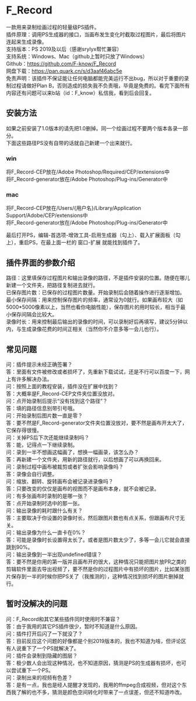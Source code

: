 # F_Record
一款用来录制绘画过程的轻量级PS插件。  
插件原理：调用PS生成器的接口，当画布发生变化时截取过程图片，最后将图片连起来生成录像。  
支持版本：PS 2019及以后（感谢srylyx帮忙兼容）  
支持系统：Windows、Mac（github上暂时只放了Windows）  
Github：https://github.com/F-know/F_Record  
网盘下载：https://pan.quark.cn/s/d3aaf46abc5e  
免责声明：该插件不保证能让任何电脑都能完美运行不出bug，所以对于重要的录制过程请做好Plan B，否则造成的损失我不负责哦，毕竟是免费的。看完下面所有内容还有问题可以来b站（id：F_know）私信我，看到后会回复。  
## 安装方法
如果之前安装了1.0版本的请先把1.0删掉。同一个绘画过程不要两个版本各录一部分。  
下面这些路径PS没有自带的话就自己新建一个出来就行。  
### win
将F_Record-CEP放在/Adobe Photoshop/Required/CEP/extensions中  
将F_Record-generator放在/Adobe Photoshop/Plug-ins/Generator中  
### mac
将F_Record-CEP放在/Users/{用户名}/Library/Application Support/Adobe/CEP/extensions中  
将F_Record-generator放在/Adobe Photoshop/Plug-ins/Generator中  
  
最后打开PS，编辑-首选项-增效工具-启用生成器（勾上）、载入扩展面板（勾上），重启PS，在最上面一栏的 窗口-扩展 就能找到插件了。  
## 插件界面的参数介绍
路径：这里填保存过程图片和输出录像的路径，不是插件安装的位置。随便在哪儿新建一个文件夹，把路径复制进去就行。  
已保存图片数：已保存的过程图片数量。开始录制后会随着操作进行逐渐增加。  
最小保存间隔：用来控制保存图片的频率，通常设为0就行。如果画布较大（如5000*5000像素以上，当然也看你电脑性能），保存图片的用时较长，相当于最小保存间隔会比较大。  
录像时长：用来控制最后输出的录像的时间，可以录制好后再填写，建议5分钟以内，与生成录像花费的时间正相关（当然你不介意多等一会儿也行）。  
## 常见问题
问：插件提示未经正确签署？  
答：里面有文件被修改或者损坏了，先重新下载试试，还是不行可以百度一下，网上有许多解决办法。  
问：按照上面的教程安装，插件没在扩展中找到？  
答：大概率是F_Record-CEP文件夹位置没放对。  
问：点开始录制后提示“没有找到这个路径”？  
答：填的路径信息别带引号哦。  
问：开始录制后图片数一直是零？  
答：要不然是F_Record-generator文件夹位置没放对，要不然是画布开太大了，它保存得很慢。  
问：关掉PS后下次还能继续录制吗？  
答：能，记得点一下继续录制。  
问：录到一半不想画这幅画了，想换一幅画录，该怎么办？  
答：再新建一个文件夹，用新的路径就行，以后想画了可以再换回来。  
问：录制过程中画布被裁剪或者扩张会影响录像吗？  
答：录像会自行调整。  
问：缩放、翻转、旋转画布会被记录进录像吗？  
答：只要改变的仅仅是画布的视图而不是画布本身，就不会被记录。  
问：有多张画布时录制的是哪一张？  
答：点开始录制时选中的那一张。  
问：输出录像的耗时跟什么有关？  
答：主要取决于你设置的录像时长，然后跟图片数也有点关系，但跟画布尺寸无关。  
问：输出录像为什么一直卡在0%？  
答：可能是录像时长设置得太长了。或者是图片数太少了，多等一会儿它就会直接跳到90%。  
问：输出录像到一半出现undefined错误？  
答：要不然是你用的第一版并且画布开的很大，这种情况只能把图片放PR之类的剪辑软件里面去导出视频了，要不然是你的过程图片中有损坏的图片，比如某张图片保存到一半的时候你把PS关了（我推测的），这种情况找到损坏的图片删掉就行。  
## 暂时没解决的问题
问：F_Record和其它某些插件同时使用时不兼容？  
答：由于我用的其它PS插件很少，暂时不知道是什么原因。  
问：插件打开后闪了一下就没了？  
答：目前反应这个问题的好像都是个别2019版本的，我也不知道为啥，但评论区有人说重下了一个PS就解决了。  
问：插件会录制到隐藏的图层？  
答：极少数人会出现这种情况，也不知道原因，猜测是PS的生成器有损坏，也可以尝试重下一个PS。  
问：录制出来的视频有色差？  
答：是有一点，我也是经人提醒才发现的，我用的ffmpeg合成视频，但对这个东西我了解的也不多，猜测是颜色空间转化时带来了一点误差，但还不知道咋改。  